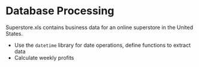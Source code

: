 # Database Processing

Superstore.xls contains business data for an online superstore in the United States.

- Use the `datetime` library for date operations, define functions to extract data
- Calculate weekly profits
